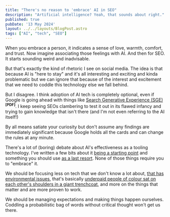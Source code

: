 ```yaml
---
title: "There's no reason to 'embrace' AI in SEO"
description: "Artificial intelligence? Yeah, that sounds about right."
published: true
pubDate: '13 May 2024'
layout: ../../layouts/BlogPost.astro
tags: ["AI", "tech", "SEO"]
---
```


When you embrace a person, it indicates a sense of love, warmth, comfort, and trust. Now imagine associating those feelings with AI. And then for SEO. It starts sounding weird and inadvisable.

But that's exactly the kind of rhetoric I see on social media. The idea is that because AI is "here to stay" and it's all interesting and exciting and kinda problematic but we can ignore that because of the interest and excitement that we need to coddle this technology else we fall behind.

But I disagree. I think adoption of AI tech is completely optional, even if Google is going ahead with things like [Search Generative Experience (SGE)](https://static.googleusercontent.com/media/www.google.com/en//search/howsearchworks/google-about-SGE.pdf)<sup><strong>[PDF]</strong></sup>. I keep seeing SEOs clambering to test it out in its flawed infancy and trying to gain knowledge that isn't there (and I'm not even referring to the AI itself!)

By all means satiate your curiosity but don't assume any findings are immediately significant because Google holds all the cards and can change the rules at any minute.

There's a lot of (boring) debate about AI's effectiveness as a tooling technology. I've written a few bits about it [being a starting point](/posts/ai-lower-inertia-getting-started/) and something you should use [as a last resort](/posts/ai-should-be-a-last-resort/). None of those things require you to "embrace" it.

We should be focusing less on tech that we don't know a lot about, [that has environmental issues](https://www.scientificamerican.com/article/ais-climate-impact-goes-beyond-its-emissions/), that's basically [underpaid people of colour sat on each other's shoulders in a giant trenchcoat](https://boingboing.net/2024/04/03/amazons-ai-powered-just-walk-outcheckout-option-turns-out-to-be-1000-workers-watching-you-shop.html), and more on the things that matter and are more proven to work.

We should be managing expectations and making things happen ourselves. Coddling a probabilistic bag of words without critical thought won't get us there.